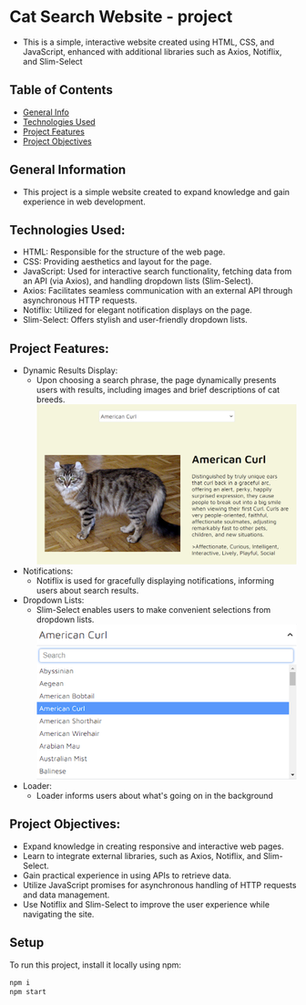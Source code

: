 # Cat Search Website - project

- This is a simple, interactive website created using HTML, CSS, and JavaScript,
  enhanced with additional libraries such as Axios, Notiflix, and Slim-Select

## Table of Contents

- [General Info](#general-information)
- [Technologies Used](#technologies-used)
- [Project Features](#project-features)
- [Project Objectives](#project-objectives)

## General Information

- This project is a simple website created to expand knowledge and gain
  experience in web development.

## Technologies Used:

- HTML: Responsible for the structure of the web page.
- CSS: Providing aesthetics and layout for the page.
- JavaScript: Used for interactive search functionality, fetching data from an
  API (via Axios), and handling dropdown lists (Slim-Select).
- Axios: Facilitates seamless communication with an external API through
  asynchronous HTTP requests.
- Notiflix: Utilized for elegant notification displays on the page.
- Slim-Select: Offers stylish and user-friendly dropdown lists.

## Project Features:

- Dynamic Results Display:
  - Upon choosing a search phrase, the page dynamically presents users with
    results, including images and brief descriptions of cat breeds.
    ![Cat Info](./assets/cat.png)
- Notifications:
  - Notiflix is used for gracefully displaying notifications, informing users
    about search results.
- Dropdown Lists:
  - Slim-Select enables users to make convenient selections from dropdown lists.
    ![Dropdown list](./assets/cat1.png)
- Loader:
  - Loader informs users about what's going on in the background

## Project Objectives:

- Expand knowledge in creating responsive and interactive web pages.
- Learn to integrate external libraries, such as Axios, Notiflix, and
  Slim-Select.
- Gain practical experience in using APIs to retrieve data.
- Utilize JavaScript promises for asynchronous handling of HTTP requests and
  data management.
- Use Notiflix and Slim-Select to improve the user experience while navigating
  the site.

## Setup

To run this project, install it locally using npm:

```
npm i
npm start
```
